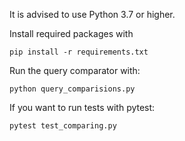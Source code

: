 It is advised to use Python 3.7 or higher.

Install required packages with
```
pip install -r requirements.txt
```
Run the query comparator with:
```
python query_comparisions.py
```

If you want to run tests with pytest:
```
pytest test_comparing.py
```

